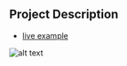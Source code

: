 ## Project Description

* [live example](https://tae898.github.io/website-templates/one-page-wonder)

![alt text](https://github.com/learning-zone/website-templates/blob/master/assets/one-page-wonder.png "one-page-wonder")
